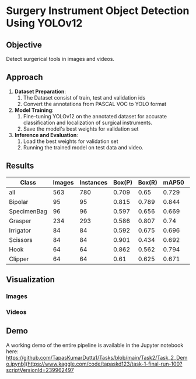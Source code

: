 # Surgery Instrument Object Detection Using YOLOv12

## Objective
Detect surgerical tools in images and videos.


## Approach


1. **Dataset Preparation**:
   1. The Dataset consist of train, test and validation ids
   2.  Convert the annotations from PASCAL VOC to YOLO format
2. **Model Training**:
   1. Fine-tuning YOLOv12 on the annotated dataset for accurate classification and localization of surgical instruments.
   2. Save the model's best weights for validation set
3. **Inference and Evaluation**:
   1. Load the best weights for validation set
   2. Running the trained model on test data and video.

## Results

| Class         | Images | Instances | Box(P) | Box(R) | mAP50 | mAP95 |
|---------------|--------|-----------|--------|--------|-------|-------|
| all           | 563    | 780       | 0.709  | 0.65   | 0.729 | 0.383 |
| Bipolar       | 95     | 95        | 0.815  | 0.789  | 0.844 | 0.421 |
| SpecimenBag   | 96     | 96        | 0.597  | 0.656  | 0.669 | 0.356 |
| Grasper       | 234    | 293       | 0.586  | 0.807  | 0.74  | 0.359 |
| Irrigator     | 84     | 84        | 0.592  | 0.675  | 0.696 | 0.325 |
| Scissors      | 84     | 84        | 0.901  | 0.434  | 0.692 | 0.336 |
| Hook          | 64     | 64        | 0.862  | 0.562  | 0.794 | 0.475 |
| Clipper       | 64     | 64        | 0.61   | 0.625  | 0.671 | 0.411 |


## Visualization
### Images
### Videos


## Demo
A working demo of the entire pipeline is available in the Jupyter notebook here:
https://github.com/TapasKumarDutta1/Tasks/blob/main/Task2/Task_2_Demo.ipynb](https://www.kaggle.com/code/tapaskd123/task-1-final-run-100?scriptVersionId=239962497
